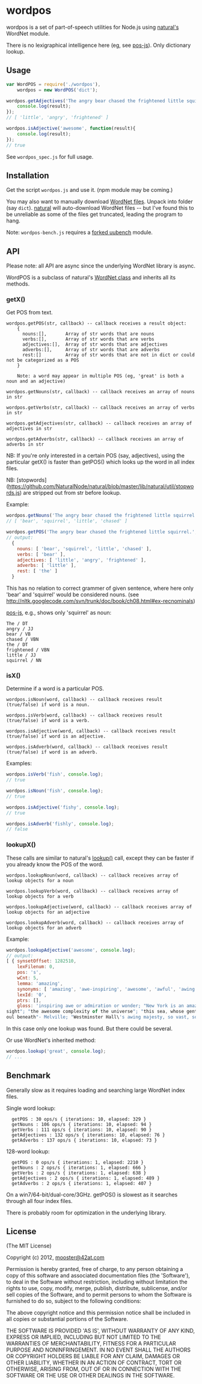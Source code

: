 wordpos
=======

wordpos is a set of part-of-speech utilities for Node.js using [natural's](http://github.com/NaturalNode/natural) WordNet module.

There is no lexigraphical intelligence here (eg, see [pos-js](https://github.com/fortnightlabs/pos-js)).  Only dictionary lookup.

Usage
-------

```js
var WordPOS = require('./wordpos'),
    wordpos = new WordPOS('dict');

wordpos.getAdjectives('The angry bear chased the frightened little squirrel.', function(result){
    console.log(result);
});
// [ 'little', 'angry', 'frightened' ]

wordpos.isAdjective('awesome', function(result){
    console.log(result);
});
// true
```

See `wordpos_spec.js` for full usage.

Installation
------------

Get the script `wordpos.js` and use it.  (npm module may be coming.)

You may also want to manually download [WordNet files](http://wordnet.princeton.edu/wordnet/download/current-version/).  Unpack into folder (say `dict`).  [natural](http://github.com/NaturalNode/natural) will auto-download WordNet files --
but I've found this to be unreliable as some of the files get truncated, leading the program to hang.

Note: `wordpos-bench.js` requires a [forked uubench](https://github.com/moos/uubench) module.


API
-------

Please note: all API are async since the underlying WordNet library is async.

WordPOS is a subclass of natural's [WordNet class](https://github.com/NaturalNode/natural#wordnet) and inherits all its methods.


### getX()

Get POS from text.

```
wordpos.getPOS(str, callback) -- callback receives a result object:
    {
      nouns:[],       Array of str words that are nouns
      verbs:[],       Array of str words that are verbs
      adjectives:[],  Array of str words that are adjectives
      adverbs:[],     Array of str words that are adverbs
      rest:[]         Array of str words that are not in dict or could not be categorized as a POS
    }

    Note: a word may appear in multiple POS (eg, 'great' is both a noun and an adjective)

wordpos.getNouns(str, callback) -- callback receives an array of nouns in str

wordpos.getVerbs(str, callback) -- callback receives an array of verbs in str

wordpos.getAdjectives(str, callback) -- callback receives an array of adjectives in str

wordpos.getAdverbs(str, callback) -- callback receives an array of adverbs in str
```

NB: If you're only interested in a certain POS (say, adjectives), using the particular getX() is faster
than getPOS() which looks up the word in all index files.

NB: [stopwords] (https://github.com/NaturalNode/natural/blob/master/lib/natural/util/stopwords.js)
are stripped out from str before lookup.

Example:

```js
wordpos.getNouns('The angry bear chased the frightened little squirrel.', console.log)
// [ 'bear', 'squirrel', 'little', 'chased' ]

wordpos.getPOS('The angry bear chased the frightened little squirrel.', console.log)
// output:
  {
    nouns: [ 'bear', 'squirrel', 'little', 'chased' ],
    verbs: [ 'bear' ],
    adjectives: [ 'little', 'angry', 'frightened' ],
    adverbs: [ 'little' ],
    rest: [ 'the' ]
  }

```
This has no relation to correct grammer of given sentence, where here only 'bear' and 'squirrel'
would be considered nouns.  (see http://nltk.googlecode.com/svn/trunk/doc/book/ch08.html#ex-recnominals)

[pos-js](https://github.com/fortnightlabs/pos-js), e.g., shows only 'squirrel' as noun:

    The / DT
    angry / JJ
    bear / VB
    chased / VBN
    the / DT
    frightened / VBN
    little / JJ
    squirrel / NN


### isX()

Determine if a word is a particular POS.

```
wordpos.isNoun(word, callback) -- callback receives result (true/false) if word is a noun.

wordpos.isVerb(word, callback) -- callback receives result (true/false) if word is a verb.

wordpos.isAdjective(word, callback) -- callback receives result (true/false) if word is an adjective.

wordpos.isAdverb(word, callback) -- callback receives result (true/false) if word is an adverb.
```

Examples:

```js
wordpos.isVerb('fish', console.log);
// true

wordpos.isNoun('fish', console.log);
// true

wordpos.isAdjective('fishy', console.log);
// true

wordpos.isAdverb('fishly', console.log);
// false
```

### lookupX()

These calls are similar to natural's [lookup()](https://github.com/NaturalNode/natural#wordnet) call, except they can be faster if you
already know the POS of the word.

```
wordpos.lookupNoun(word, callback) -- callback receives array of lookup objects for a noun

wordpos.lookupVerb(word, callback) -- callback receives array of lookup objects for a verb

wordpos.lookupAdjective(word, callback) -- callback receives array of lookup objects for an adjective

wordpos.lookupAdverb(word, callback) -- callback receives array of lookup objects for an adverb
```

Example:

```js
wordpos.lookupAdjective('awesome', console.log);
// output:
[ { synsetOffset: 1282510,
    lexFilenum: 0,
    pos: 's',
    wCnt: 5,
    lemma: 'amazing',
    synonyms: [ 'amazing', 'awe-inspiring', 'awesome', 'awful', 'awing' ],
    lexId: '0',
    ptrs: [],
    gloss: 'inspiring awe or admiration or wonder; "New York is an amazing city"; "the Grand Canyon is an awe-inspiring
sight"; "the awesome complexity of the universe"; "this sea, whose gently awful stirrings seem to speak of some hidden s
oul beneath"- Melville; "Westminster Hall\'s awing majesty, so vast, so high, so silent"  ' } ]
```
In this case only one lookup was found.  But there could be several.


Or use WordNet's inherited method:

```js
wordpos.lookup('great', console.log);
// ...
```

Benchmark
----------

Generally slow as it requires loading and searching large WordNet index files.

Single word lookup:
```
  getPOS : 30 ops/s { iterations: 10, elapsed: 329 }
  getNouns : 106 ops/s { iterations: 10, elapsed: 94 }
  getVerbs : 111 ops/s { iterations: 10, elapsed: 90 }
  getAdjectives : 132 ops/s { iterations: 10, elapsed: 76 }
  getAdverbs : 137 ops/s { iterations: 10, elapsed: 73 }
```

128-word lookup:
```
  getPOS : 0 ops/s { iterations: 1, elapsed: 2210 }
  getNouns : 2 ops/s { iterations: 1, elapsed: 666 }
  getVerbs : 2 ops/s { iterations: 1, elapsed: 638 }
  getAdjectives : 2 ops/s { iterations: 1, elapsed: 489 }
  getAdverbs : 2 ops/s { iterations: 1, elapsed: 407 }
```

On a win7/64-bit/dual-core/3GHz.  getPOS() is slowest as it searches through all four index files.

There is probably room for optimization in the underlying library.

License
-------

(The MIT License)

Copyright (c) 2012, mooster@42at.com

Permission is hereby granted, free of charge, to any person obtaining
a copy of this software and associated documentation files (the
'Software'), to deal in the Software without restriction, including
without limitation the rights to use, copy, modify, merge, publish,
distribute, sublicense, and/or sell copies of the Software, and to
permit persons to whom the Software is furnished to do so, subject to
the following conditions:

The above copyright notice and this permission notice shall be
included in all copies or substantial portions of the Software.

THE SOFTWARE IS PROVIDED 'AS IS', WITHOUT WARRANTY OF ANY KIND,
EXPRESS OR IMPLIED, INCLUDING BUT NOT LIMITED TO THE WARRANTIES OF
MERCHANTABILITY, FITNESS FOR A PARTICULAR PURPOSE AND NONINFRINGEMENT.
IN NO EVENT SHALL THE AUTHORS OR COPYRIGHT HOLDERS BE LIABLE FOR ANY
CLAIM, DAMAGES OR OTHER LIABILITY, WHETHER IN AN ACTION OF CONTRACT,
TORT OR OTHERWISE, ARISING FROM, OUT OF OR IN CONNECTION WITH THE
SOFTWARE OR THE USE OR OTHER DEALINGS IN THE SOFTWARE.
